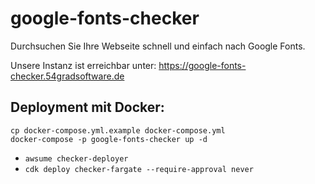 # google-fonts-checker
Durchsuchen Sie Ihre Webseite schnell und einfach nach Google Fonts.

Unsere Instanz ist erreichbar unter: https://google-fonts-checker.54gradsoftware.de

## Deployment mit Docker:
```
cp docker-compose.yml.example docker-compose.yml
docker-compose -p google-fonts-checker up -d
```

- `awsume checker-deployer`
- `cdk deploy checker-fargate --require-approval never`